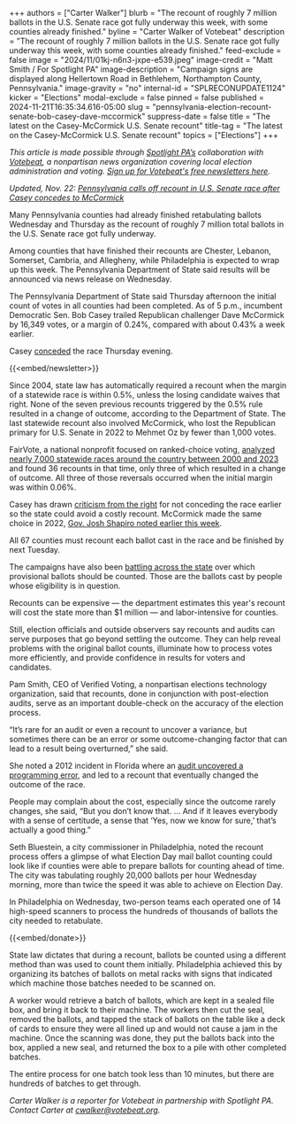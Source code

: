 +++
authors = ["Carter Walker"]
blurb = "The recount of roughly 7 million ballots in the U.S. Senate race got fully underway this week, with some counties already finished."
byline = "Carter Walker of Votebeat"
description = "The recount of roughly 7 million ballots in the U.S. Senate race got fully underway this week, with some counties already finished."
feed-exclude = false
image = "2024/11/01kj-n6n3-jxpe-e539.jpeg"
image-credit = "Matt Smith / For Spotlight PA"
image-description = "Campaign signs are displayed along Hellertown Road in Bethlehem, Northampton County, Pennsylvania."
image-gravity = "no"
internal-id = "SPLRECONUPDATE1124"
kicker = "Elections"
modal-exclude = false
pinned = false
published = 2024-11-21T16:35:34.616-05:00
slug = "pennsylvania-election-recount-senate-bob-casey-dave-mccormick"
suppress-date = false
title = "The latest on the Casey-McCormick U.S. Senate recount"
title-tag = "The latest on the Casey-McCormick U.S. Senate recount"
topics = ["Elections"]
+++

<em>This article is made possible through </em><a href="https://www.spotlightpa.org/"><em>Spotlight PA’s</em></a><em> collaboration with </em><a href="https://www.votebeat.org/"><em>Votebeat</em></a><em>, a nonpartisan news organization covering local election administration and voting. </em><a href="https://www.votebeat.org/newsletters/"><em>Sign up for Votebeat&#39;s free newsletters here</em></a><em>.</em>

<em>Updated, Nov. 22: </em><a href="https://www.spotlightpa.org/news/2024/11/pennsylvania-election-recount-senate-bob-casey-dave-mccormick-over/"><em>Pennsylvania calls off recount in U.S. Senate race after Casey concedes to McCormick</em></a><em></em>

Many Pennsylvania counties had already finished retabulating ballots Wednesday and Thursday as the recount of roughly 7 million total ballots in the U.S. Senate race got fully underway.

Among counties that have finished their recounts are Chester, Lebanon, Somerset, Cambria, and Allegheny, while Philadelphia is expected to wrap up this week. The Pennsylvania Department of State said results will be announced via news release on Wednesday.

The Pennsylvania Department of State said Thursday afternoon the initial count of votes in all counties had been completed. As of 5 p.m., incumbent Democratic Sen. Bob Casey trailed Republican challenger Dave McCormick by 16,349 votes, or a margin of 0.24%, compared with about 0.43% a week earlier.

Casey <a href="https://x.com/Bob_Casey/status/1859733833232662650">conceded</a> the race Thursday evening.

{{<embed/newsletter>}}

Since 2004, state law has automatically required a recount when the margin of a statewide race is within 0.5%, unless the losing candidate waives that right. None of the seven previous recounts triggered by the 0.5% rule resulted in a change of outcome, according to the Department of State. The last statewide recount also involved McCormick, who lost the Republican primary for U.S. Senate in 2022 to Mehmet Oz by fewer than 1,000 votes.

FairVote, a national nonprofit focused on ranked-choice voting, <a href="https://fairvote.org/report/election-recounts-2023/">analyzed nearly 7,000 statewide races around the country between 2000 and 2023</a> and found 36 recounts in that time, only three of which resulted in a change of outcome. All three of those reversals occurred when the initial margin was within 0.06%.

Casey has drawn <a href="https://x.com/KimWardPA/status/1857110177121452534">criticism from the right</a> for not conceding the race earlier so the state could avoid a costly recount. McCormick made the same choice in 2022, <a href="https://www.inquirer.com/news/pennsylvania/bob-casey-recount-josh-shapiro-pennsylvania-election-2024-20241119.html">Gov. Josh Shapiro noted earlier this week</a>.

All 67 counties must recount each ballot cast in the race and be finished by next Tuesday.

The campaigns have also been <a href="https://penncapital-star.com/campaigns-elections/senate-casey-and-mccormick-are-now-fighting-over-provisional-ballots-in-a-dozen-pennsylvania-counties/">battling across the state</a> over which provisional ballots should be counted. Those are the ballots cast by people whose eligibility is in question.

Recounts can be expensive — the department estimates this year&#39;s recount will cost the state more than $1 million — and labor-intensive for counties.

Still, election officials and outside observers say recounts and audits can serve purposes that go beyond settling the outcome. They can help reveal problems with the original ballot counts, illuminate how to process votes more efficiently, and provide confidence in results for voters and candidates.

Pam Smith, CEO of Verified Voting, a nonpartisan elections technology organization, said that recounts, done in conjunction with post-election audits, serve as an important double-check on the accuracy of the election process.

“It’s rare for an audit or even a recount to uncover a variance, but sometimes there can be an error or some outcome-changing factor that can lead to a result being overturned,” she said.

She noted a 2012 incident in Florida where an <a href="https://www.tampabay.com/news/florida-politics/elections/2020/11/14/heres-how-post-election-audits-work-in-florida/">audit uncovered a programming error</a>, and led to a recount that eventually changed the outcome of the race.

People may complain about the cost, especially since the outcome rarely changes, she said, “But you don’t know that. … And if it leaves everybody with a sense of certitude, a sense that ‘Yes, now we know for sure,’ that’s actually a good thing.”

Seth Bluestein, a city commissioner in Philadelphia, noted the recount process offers a glimpse of what Election Day mail ballot counting could look like if counties were able to prepare ballots for counting ahead of time. The city was tabulating roughly 20,000 ballots per hour Wednesday morning, more than twice the speed it was able to achieve on Election Day.

In Philadelphia on Wednesday, two-person teams each operated one of 14 high-speed scanners to process the hundreds of thousands of ballots the city needed to retabulate.

{{<embed/donate>}}

State law dictates that during a recount, ballots be counted using a different method than was used to count them initially. Philadelphia achieved this by organizing its batches of ballots on metal racks with signs that indicated which machine those batches needed to be scanned on.

A worker would retrieve a batch of ballots, which are kept in a sealed file box, and bring it back to their machine. The workers then cut the seal, removed the ballots, and tapped the stack of ballots on the table like a deck of cards to ensure they were all lined up and would not cause a jam in the machine. Once the scanning was done, they put the ballots back into the box, applied a new seal, and returned the box to a pile with other completed batches.

The entire process for one batch took less than 10 minutes, but there are hundreds of batches to get through.

<em>Carter Walker is a reporter for Votebeat in partnership with Spotlight PA. Contact Carter at </em><a href="mailto:cwalker@votebeat.org"><em>cwalker@votebeat.org</em></a><em>.</em>

